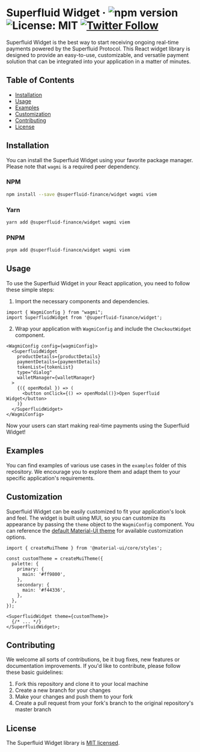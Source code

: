 # Superfluid Widget &middot; ![npm version](https://badge.fury.io/js/%40superfluid-finance%2Fwidget.svg) ![License: MIT](https://img.shields.io/badge/License-MIT-green.svg) [![Twitter Follow](https://img.shields.io/twitter/follow/Superfluid_HQ?style=social)](https://twitter.com/Superfluid_HQ)

Superfluid Widget is the best way to start receiving ongoing real-time payments powered by the Superfluid Protocol. This React widget library is designed to provide an easy-to-use, customizable, and versatile payment solution that can be integrated into your application in a matter of minutes.

## Table of Contents

- [Installation](#installation)
- [Usage](#usage)
- [Examples](#examples)
- [Customization](#customization)
- [Contributing](#contributing)
- [License](#license)

## Installation

You can install the Superfluid Widget using your favorite package manager. Please note that `wagmi` is a required peer dependency.

### NPM

```sh
npm install --save @superfluid-finance/widget wagmi viem
```

### Yarn

```sh
yarn add @superfluid-finance/widget wagmi viem
```

### PNPM

```sh
pnpm add @superfluid-finance/widget wagmi viem
```

## Usage

To use the Superfluid Widget in your React application, you need to follow these simple steps:

1. Import the necessary components and dependencies.

```tsx
import { WagmiConfig } from "wagmi";
import SuperfluidWidget from '@superfluid-finance/widget';
```

2. Wrap your application with `WagmiConfig` and include the `CheckoutWidget` component.

```tsx
<WagmiConfig config={wagmiConfig}>
  <SuperfluidWidget
    productDetails={productDetails}
    paymentDetails={paymentDetails}
    tokenList={tokenList}
    type="dialog"
    walletManager={walletManager}
  >
    {({ openModal }) => (
      <button onClick={() => openModal()}>Open Superfluid Widget</button>
    )}
  </SuperfluidWidget>
</WagmiConfig>
```

Now your users can start making real-time payments using the Superfluid Widget!

## Examples

You can find examples of various use cases in the `examples` folder of this repository. We encourage you to explore them and adapt them to your specific application's requirements.

## Customization

Superfluid Widget can be easily customized to fit your application's look and feel. The widget is built using MUI, so you can customize its appearance by passing the `theme` object to the `WagmiConfig` component. You can reference the [default Material-UI theme](https://mui.com/material-ui/customization/default-theme/) for available customization options.

```tsx
import { createMuiTheme } from '@material-ui/core/styles';

const customTheme = createMuiTheme({
  palette: {
    primary: {
      main: '#ff9800',
    },
    secondary: {
      main: '#f44336',
    },
  },
});

<SuperfluidWidget theme={customTheme}>
  {/* ... */}
</SuperfluidWidget>;
```

## Contributing

We welcome all sorts of contributions, be it bug fixes, new features or documentation improvements. If you'd like to contribute, please follow these basic guidelines:

1. Fork this repository and clone it to your local machine
2. Create a new branch for your changes
3. Make your changes and push them to your fork
4. Create a pull request from your fork's branch to the original repository's master branch

## License

The Superfluid Widget library is [MIT licensed](./LICENSE).

